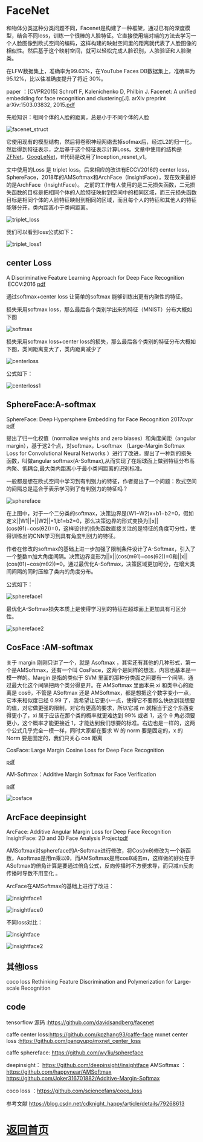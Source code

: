 
# FaceNet

和物体分类这种分类问题不同，Facenet是构建了一种框架，通过已有的深度模型，结合不同loss，训练一个很棒的人脸特征。它直接使用端对端的方法去学习一个人脸图像到欧式空间的编码，这样构建的映射空间里的距离就代表了人脸图像的相似性。然后基于这个映射空间，就可以轻松完成人脸识别，人脸验证和人脸聚类。



在LFW数据集上，准确率为99.63%，在YouTube Faces DB数据集上，准确率为95.12%，比以往准确度提升了将近 30%。 

paper ：[CVPR2015] Schroff F, Kalenichenko D, Philbin J. Facenet: A unified embedding for face recognition and clustering[J]. arXiv preprint arXiv:1503.03832, 2015.[pdf](https://arxiv.org/pdf/1503.03832.pdf) 


先验知识：相同个体的人脸的距离，总是小于不同个体的人脸


![facenet_struct](https://github.com/weslynn/graphic-deep-neural-network/blob/master/pic/facepic/facenet_struct.png)

它使用现有的模型结构，然后将卷积神经网络去掉sofmax后，经过L2的归一化，然后得到特征表示，之后基于这个特征表示计算Loss。文章中使用的结构是[ZFNet](https://github.com/weslynn/graphic-deep-neural-network/blob/master/object%20classification%20%E7%89%A9%E4%BD%93%E5%88%86%E7%B1%BB/AlexNet.md)，[GoogLeNet](https://github.com/weslynn/graphic-deep-neural-network/blob/master/object%20classification%20%E7%89%A9%E4%BD%93%E5%88%86%E7%B1%BB/GoogLeNet.md)，tf代码是改用了Inception_resnet_v1。

文中使用的Loss 是 triplet loss。后来相应的改进有ECCV2016的 center loss，SphereFace，2018年的AMSoftmax和ArchFace（InsightFace），现在效果最好的是ArchFace（InsightFace）。
之前的工作有人使用的是二元损失函数，二元损失函数的目标是把相同个体的人脸特征映射到空间中的相同区域，而三元损失函数目标是相同个体的人脸特征映射到相同的区域，而且每个人的特征和其他人的特征能够分开，类内距离小于类间距离。 

![triplet_loss](https://github.com/weslynn/graphic-deep-neural-network/blob/master/pic/facepic/tripleloss.png)

我们可以看到loss公式如下：

![triplet_loss1](https://github.com/weslynn/graphic-deep-neural-network/blob/master/pic/facepic/tripleloss1.png)

## center Loss 

A Discriminative Feature Learning Approach for Deep Face Recognition  ECCV:2016 [pdf](http://ydwen.github.io/papers/WenECCV16.pdf)

通过softmax+center loss 让简单的softmax 能够训练出更有内聚性的特征。

损失采用softmax loss，那么最后各个类别学出来的特征（MNIST）分布大概如下图

![softmax](https://github.com/weslynn/graphic-deep-neural-network/blob/master/pic/facepic/softmax.png)

损失采用softmax loss+center loss的损失，那么最后各个类别的特征分布大概如下图，类间距离变大了，类内距离减少了

![centerloss](https://github.com/weslynn/graphic-deep-neural-network/blob/master/pic/facepic/centerloss.png)

公式如下：

![centerloss1](https://github.com/weslynn/graphic-deep-neural-network/blob/master/pic/facepic/centerloss1.png)


## SphereFace:A-softmax
SphereFace: Deep Hypersphere Embedding for Face Recognition 2017cvpr
[pdf](https://arxiv.org/pdf/1704.08063.pdf)

提出了归一化权值（normalize weights and zero biases）和角度间距（angular margin），基于这2个点，对softmax，L-softmax （Large-Margin Softmax Loss for Convolutional Neural Networks ）进行了改进，提出了一种新的损失函数，叫做angular softmax(A-Softmax),从而实现了在超球面上做到特征分布高内聚、低耦合,最大类内距离小于最小类间距离的识别标准。

一般都是想在欧式空间中学习到有判别力的特征，作者提出了一个问题：欧式空间的间隔总是适合于表示学习到了有判别力的特征吗？ 



![sphereface](https://github.com/weslynn/graphic-deep-neural-network/blob/master/pic/facepic/sphereface.png)

在上图中，对于一个二分类的softmax，决策边界是(W1−W2)x+b1−b2=0，假如定义||W1||=||W2||=1,b1=b2=0，那么决策边界的形式变换为||x||(cos(θ1)−cos(θ2))=0，这样设计的损失函数直接关注的是特征的角度可分性，使得训练出的CNN学习到具有角度判别力的特征。

作者在修改的softmax的基础上进一步加强了限制条件设计了A-Softmax，引入了一个整数m加大角度间隔。决策边界变形为||x||(cos(mθ1)−cos(θ2))=0和||x||(cos(θ1)−cos(mθ2))=0。通过最优化A-Softmax，决策区域更加可分，在增大类间间隔的同时压缩了类内的角度分布。


公式如下：

![sphereface1](https://github.com/weslynn/graphic-deep-neural-network/blob/master/pic/facepic/sphereface1.png)

最优化A-Softmax损失本质上是使得学习到的特征在超球面上更加具有可区分性。


![sphereface2](https://github.com/weslynn/graphic-deep-neural-network/blob/master/pic/facepic/sphereface2.png)


## CosFace :AM-softmax

关于 margin 刚刚只讲了一个，就是 Asoftmax ，其实还有其他的几种形式，第一个是AMSoftmax，还有一个叫 CosFace，这两个是同样的想法，内容也基本是一模一样的。Margin 是指的类似于 SVM 里面的那种分类面之间要有一个间隔，通过最大化这个间隔把两个类分得更开。在 AMSoftmax 里面本来 xi 和类中心的距离是 cosθ，不管是 ASoftmax 还是 AMSoftmax，都是想把这个数字变小一点，它本来相似度已经 0.99 了，我希望让它更小一点，使得它不要那么快达到我想要的值，对它做更强的限制，对它有更高的要求，所以它减 m 就相当于这个东西变得更小了，xi 属于应该在那个类的概率就更难达到 99% 或者 1，这个 θ 角必须要更小，这个概率才能更接近 1，才能达到我们想要的标准。右边也是一样的，这两个公式几乎完全一模一样，同时大家都在要求 W 的 norm 要是固定的，x 的 Norm 要是固定的，我们只关心 cos 距离


CosFace: Large Margin Cosine Loss for Deep Face Recognition

[pdf](https://arxiv.org/pdf/1801.09414.pdf)

AM-Softmax：Additive Margin Softmax for Face Verification

[pdf](https://arxiv.org/pdf/1801.05599.pdf)

![cosface](https://github.com/weslynn/graphic-deep-neural-network/blob/master/pic/facepic/cosface.png)

## ArcFace deepinsight


ArcFace: Additive Angular Margin Loss for Deep Face Recognition
InsightFace: 2D and 3D Face Analysis Project[pdf](https://arxiv.org/pdf/1801.07698.pdf) 

AMSoftmax对sphereface的A-Softmax进行修改，将Cos(mθ)修改为一个新函数，Asoftmax是用m乘以θ，而AMSoftmax是用cosθ减去m，这样做的好处在于ASoftmax的倍角计算是要通过倍角公式，反向传播时不方便求导，而只减m反向传播时导数不用变化
。

ArcFace在AMSoftmax的基础上进行了改进：

![insightface1](https://github.com/weslynn/graphic-deep-neural-network/blob/master/pic/facepic/insightface1.png)

![insightface0](https://github.com/weslynn/graphic-deep-neural-network/blob/master/pic/facepic/arcface.png)


不同loss对比：

![insightface](https://github.com/weslynn/graphic-deep-neural-network/blob/master/pic/facepic/insightface.png)

![insightface2](https://github.com/weslynn/graphic-deep-neural-network/blob/master/pic/facepic/insightface2.png)

## 其他loss

coco loss
Rethinking Feature Discrimination and Polymerization for Large-scale Recognition

## code
 tensorflow 源码 :https://github.com/davidsandberg/facenet

 caffe center loss:https://github.com/kpzhang93/caffe-face
 mxnet center loss :https://github.com/pangyupo/mxnet_center_loss
 
 caffe sphereface:  https://github.com/wy1iu/sphereface

 deepinsight： https://github.com/deepinsight/insightface
 AMSoftmax ：https://github.com/happynear/AMSoftmax
             https://github.com/Joker316701882/Additive-Margin-Softmax

 coco loss ：https://github.com/sciencefans/coco_loss

参考文献 https://blog.csdn.net/cdknight_happy/article/details/79268613


# [返回首页](https://github.com/weslynn/graphic-deep-neural-network/)